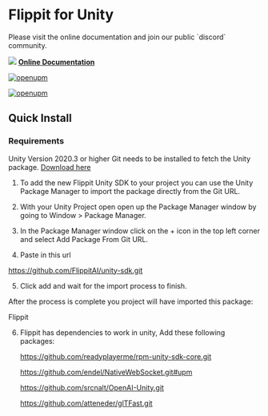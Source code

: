 # Flippit for Unity

<p>
Please visit the online documentation and join our public `discord` community.

![](https://i.imgur.com/zGamwPM.png) **[Online Documentation](https://flippitai.notion.site/Unity-SDK-fb1a3d5acfbb433e9334ffb124b8800c )**
</p>

[![openupm](https://img.shields.io/npm/v/com.flippit.flippitstudio?label=openupm&registry_uri=https://package.openupm.com)](https://openupm.com/packages/com.flippit.flippitstudio/)

[![openupm](https://img.shields.io/badge/dynamic/json?color=brightgreen&label=downloads&query=%24.downloads&suffix=%2Fmonth&url=https%3A%2F%2Fpackage.openupm.com%2Fdownloads%2Fpoint%2Flast-month%2Fcom.flippit.flippitstudio)](https://openupm.com/packages/com.flippit.flippitstudio/)

## Quick Install
### Requirements
Unity Version 2020.3 or higher
Git needs to be installed to fetch the Unity package. [Download here](https://git-scm.com/downloads)

1. To add the new Flippit Unity SDK to your project you can use the Unity Package Manager to import the package directly from the Git URL.

2. With your Unity Project open open up the Package Manager window by going to Window > Package Manager.

3. In the Package Manager window click on the + icon in the top left corner and select Add Package From Git URL.

4. Paste in this url

https://github.com/FlippitAI/unity-sdk.git

5. Click add and wait for the import process to finish.

After the process is complete you project will have imported this package:

Flippit

6. Flippit has dependencies to work in unity, Add these following packages:
   
   https://github.com/readyplayerme/rpm-unity-sdk-core.git
   
   https://github.com/endel/NativeWebSocket.git#upm
   
   https://github.com/srcnalt/OpenAI-Unity.git

   https://github.com/atteneder/glTFast.git
